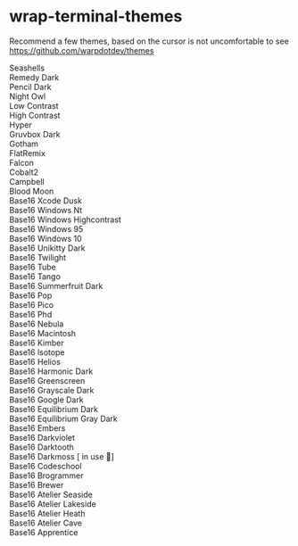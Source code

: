 # wrap-terminal-themes

Recommend a few themes, based on the cursor is not uncomfortable to see  
https://github.com/warpdotdev/themes

Seashells  
Remedy Dark  
Pencil Dark  
Night Owl  
Low Contrast  
High Contrast  
Hyper  
Gruvbox Dark  
Gotham  
FlatRemix  
Falcon  
Cobalt2  
Campbell  
Blood Moon  
Base16 Xcode Dusk  
Base16 Windows Nt  
Base16 Windows Highcontrast  
Base16 Windows 95  
Base16 Windows 10  
Base16 Unikitty Dark  
Base16 Twilight  
Base16 Tube  
Base16 Tango  
Base16 Summerfruit Dark  
Base16 Pop  
Base16 Pico  
Base16 Phd  
Base16 Nebula  
Base16 Macintosh  
Base16 Kimber  
Base16 lsotope  
Base16 Helios  
Base16 Harmonic Dark  
Base16 Greenscreen  
Base16 Grayscale Dark  
Base16 Google Dark  
Base16 Equilibrium Dark  
Base16 Equilibrium Gray Dark  
Base16 Embers  
Base16 Darkviolet  
Base16 Darktooth  
Base16 Darkmoss [ in use 🤗]  
Base16 Codeschool  
Base16 Brogrammer  
Base16 Brewer  
Base16 Atelier Seaside  
Base16 Atelier Lakeside  
Base16 Atelier Heath  
Base16 Atelier Cave  
Base16 Apprentice
